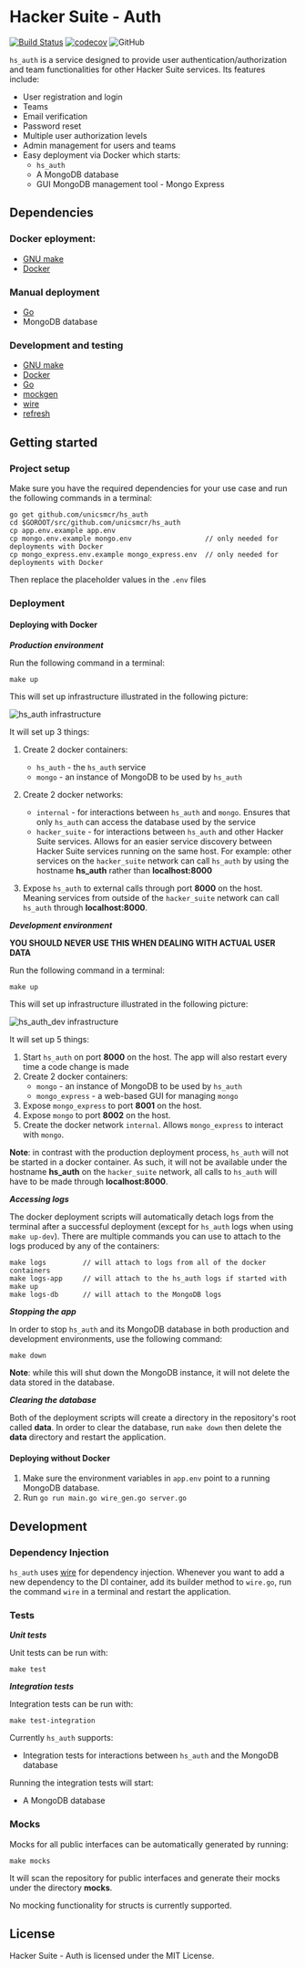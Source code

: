 
# Hacker Suite - Auth
[![Build Status](https://travis-ci.org/unicsmcr/hs_auth.svg?branch=master)](https://travis-ci.org/unicsmcr/hs_auth)
[![codecov](https://codecov.io/gh/unicsmcr/hs_auth/branch/master/graph/badge.svg)](https://codecov.io/gh/unicsmcr/hs_auth)
![GitHub](https://img.shields.io/github/license/unicsmcr/hs_auth.svg)

`hs_auth` is a service designed to provide user authentication/authorization and team functionalities for other Hacker Suite services. Its features include:
 - User registration and login
 - Teams
 - Email verification
 - Password reset
 - Multiple user authorization levels
 - Admin management for users and teams
 - Easy deployment via Docker which starts:
   - `hs_auth`
   - A MongoDB database
   - GUI MongoDB management tool - Mongo Express

## Dependencies
### Docker eployment:
 - [GNU make](https://www.gnu.org/software/make/)
 - [Docker](https://www.docker.com/products/docker-desktop)

### Manual deployment
 - [Go](https://golang.org/)
 - MongoDB database

### Development and testing
 - [GNU make](https://www.gnu.org/software/make/)
 - [Docker](https://www.docker.com/products/docker-desktop)
 - [Go](https://golang.org/)
 - [mockgen](https://github.com/golang/mock)
 - [wire](https://github.com/google/wire/)
 - [refresh](https://github.com/markbates/refresh)

## Getting started

### Project setup

Make sure you have the required dependencies for your use case and run the following commands in a terminal:

```
go get github.com/unicsmcr/hs_auth
cd $GOROOT/src/github.com/unicsmcr/hs_auth
cp app.env.example app.env
cp mongo.env.example mongo.env                  // only needed for deployments with Docker
cp mongo_express.env.example mongo_express.env  // only needed for deployments with Docker
```

Then replace the placeholder values in the `.env` files

### Deployment

#### Deploying with Docker

***Production environment***

Run the following command in a terminal:
```
make up
```

This will set up infrastructure illustrated in the following picture:

![hs_auth infrastructure](docs/hs_auth_infrastructure.png)

It will set up 3 things:

1. Create 2 docker containers:
   - `hs_auth` - the `hs_auth` service
   - `mongo` - an instance of MongoDB to be used by `hs_auth`

2. Create 2 docker networks:
   - `internal` - for interactions between `hs_auth` and `mongo`. Ensures that only `hs_auth` can access the database used by the service
   - `hacker_suite` - for interactions between `hs_auth` and other Hacker Suite  services. Allows for an easier service discovery between Hacker Suite services running on the same host. For example: other services on the `hacker_suite` network can call `hs_auth` by using the hostname **hs_auth** rather than **localhost:8000**

3. Expose `hs_auth` to external calls through port **8000** on the host. Meaning services from outside of the `hacker_suite` network can call `hs_auth` through **localhost:8000**.

***Development environment***

**YOU SHOULD NEVER USE THIS WHEN DEALING WITH ACTUAL USER DATA**

Run the following command in a terminal:
```
make up
```

This will set up infrastructure illustrated in the following picture:

![hs_auth_dev infrastructure](docs/hs_auth_dev_infrastructure.png)

It will set up 5 things:

1. Start `hs_auth` on port **8000** on the host. The app will also restart every time a code change is made
2. Create 2 docker containers:
   - `mongo` - an instance of MongoDB to be used by `hs_auth`
   - `mongo_express` - a web-based GUI for managing `mongo`
3. Expose `mongo_express` to port **8001** on the host.
4. Expose `mongo` to port **8002** on the host.
5. Create the docker network `internal`. Allows `mongo_express` to interact with `mongo`.

**Note**: in contrast with the production deployment process, `hs_auth` will not be started in a docker container. As such, it will not be available under the hostname **hs_auth** on the `hacker_suite` network, all calls to `hs_auth` will have to be made through **localhost:8000**.

***Accessing logs***

The docker deployment scripts will automatically detach logs from the terminal after a successful deployment (except for `hs_auth` logs when using `make up-dev`). There are multiple commands you can use to attach to the logs produced by any of the containers:
```
make logs         // will attach to logs from all of the docker containers
make logs-app     // will attach to the hs_auth logs if started with make up
make logs-db      // will attach to the MongoDB logs
```

***Stopping the app***

In order to stop `hs_auth` and its MongoDB database in both production and development environments, use the following command:
```
make down
```

**Note**: while this will shut down the MongoDB instance, it will not delete the data stored in the database.

***Clearing the database***

Both of the deployment scripts will create a directory in the repository's root called **data**. In order to clear the database, run `make down` then delete the **data** directory and restart the application.

#### Deploying without Docker

1. Make sure the environment variables in `app.env` point to a running MongoDB database.
2. Run `go run main.go wire_gen.go server.go`

## Development

### Dependency Injection

`hs_auth` uses [wire](https://github.com/google/wire) for dependency injection. Whenever you want to add a new dependency to the DI container, add its builder method to `wire.go`, run the command `wire` in a terminal and restart the application.

### Tests

***Unit tests***

Unit tests can be run with:
````
make test
````

***Integration tests***

Integration tests can be run with:
````
make test-integration
````

Currently `hs_auth` supports:
 - Integration tests for interactions between `hs_auth` and the MongoDB database

Running the integration tests will start:
 - A MongoDB database

### Mocks

Mocks for all public interfaces can be automatically generated by running: 
```
make mocks
```
It will scan the repository for public interfaces and generate their mocks under the directory **mocks**.

No mocking functionality for structs is currently supported.


## License

Hacker Suite - Auth is licensed under the MIT License.
